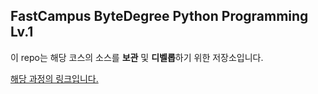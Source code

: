 ## FastCampus ByteDegree Python Programming Lv.1

이 repo는 해당 코스의 소스를 **보관** 및 **디벨롭**하기 위한 저장소입니다.

[해당 과정의 링크입니다.](https://www.fastcampus.co.kr/degree_online_pyweb/)